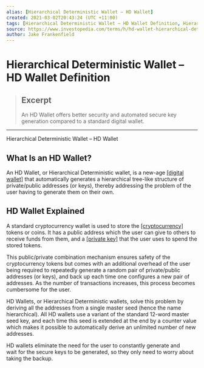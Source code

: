 ```yaml
---
alias: [Hierarchical Deterministic Wallet – HD Wallet]
created: 2021-03-02T20:43:24 (UTC +11:00)
tags: [Hierarchical Deterministic Wallet – HD Wallet Definition, Hierarchical Deterministic Wallet – HD Wallet]
source: https://www.investopedia.com/terms/h/hd-wallet-hierarchical-deterministic-wallet.asp
author: Jake Frankenfield
---
```


# Hierarchical Deterministic Wallet – HD Wallet Definition

> ## Excerpt
> An HD Wallet offers better security and automated secure key generation compared to a standard digital wallet.

---

Hierarchical Deterministic Wallet – HD Wallet
## What Is an HD Wallet?

An HD Wallet, or Hierarchical Deterministic wallet, is a new-age [[digital wallet]](https://www.investopedia.com/terms/d/digital-wallet.asp) that automatically generates a hierarchical tree-like structure of private/public addresses (or keys), thereby addressing the problem of the user having to generate them on their own.

## HD Wallet Explained

A standard cryptocurrency wallet is used to store the [[cryptocurrency]](https://www.investopedia.com/terms/c/cryptocurrency.asp) tokens or coins. It has a public address which the user can give to others to receive funds from them, and a [[private key]](https://www.investopedia.com/terms/p/private-key.asp) that the user uses to spend the stored tokens.

This public/private combination mechanism ensures safety of the cryptocurrency tokens but comes with an additional overhead of the user being required to repeatedly generate a random pair of private/public addresses (or keys), and back up each time one configures a new pair of addresses. As the number of transactions increases, this process becomes cumbersome for the user.

HD Wallets, or Hierarchical Deterministic wallets, solve this problem by deriving all the addresses from a single master seed (hence the name hierarchical). All HD wallets use a variant of the standard 12-word master seed key, and each time this seed is extended at the end by a counter value which makes it possible to automatically derive an unlimited number of new addresses.

HD wallets eliminate the need for the user to constantly generate and wait for the secure keys to be generated, so they only need to worry about taking the backup.
